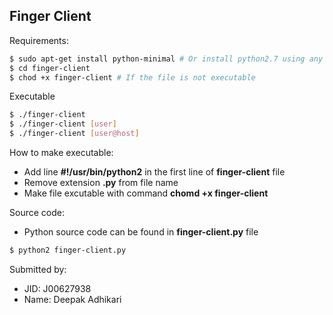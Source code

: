 Finger Client
-------------

Requirements:
```bash
$ sudo apt-get install python-minimal # Or install python2.7 using any package manager
$ cd finger-client
$ chod +x finger-client # If the file is not executable
```

Executable
```bash
$ ./finger-client
$ ./finger-client [user]
$ ./finger-client [user@host]
```

How to make executable:
* Add line __#!/usr/bin/python2__ in the first line of __finger-client__ file
* Remove extension __.py__ from file name
* Make file excutable with command __chomd +x finger-client__

Source code:
* Python source code can be found in __finger-client.py__ file
```bash
$ python2 finger-client.py
```

Submitted by:
* JID: J00627938
* Name: Deepak Adhikari